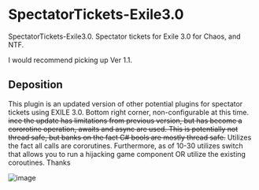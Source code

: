 # SpectatorTickets-Exile3.0
SpectatorTickets-Exile3.0.
 Spectator tickets for Exile 3.0 for Chaos, and NTF.
 
 I would recommend picking up Ver 1.1.


## Deposition
This plugin is an updated version of other potential plugins for spectator tickets using EXILE 3.0. Bottom right corner, non-configurable at this time. ~~ince the update has limitations from previous version, but has become a cororotine operation, awaits and async are used. This is potentially not thread safe, but banks on the fact C# bools are mostly thread safe.~~ Utilizes the fact all calls are cororutines. Furthermore, as of 10-30 utilizes switch that allows you to run a hijacking game component OR utilize the existing coroutines. Thanks


![image](https://user-images.githubusercontent.com/24619207/139356904-5ae4d803-3780-41fb-95f2-08493ba46d38.png)
